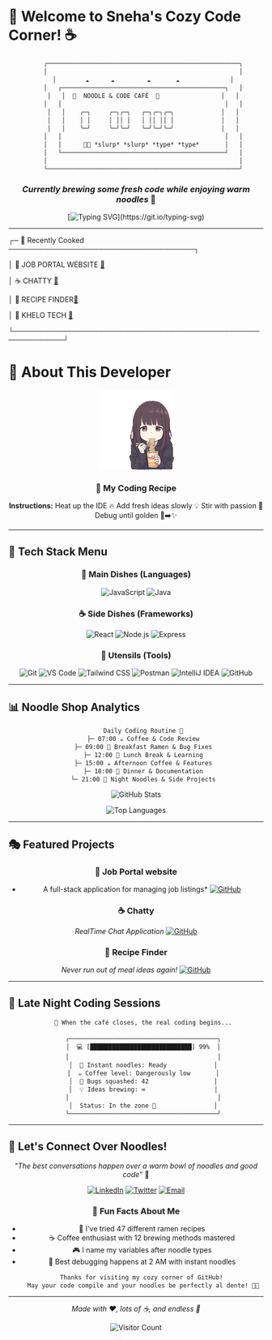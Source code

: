 #  🍜 Welcome to Sneha's Cozy Code Corner! ☕

<div align="center">

```
    ╭─────────────────────────────────────────────────────╮
    │                                                     │
    │        ☁️      ☁️         ☁️       ☁️              │
    │   ┌─────────────────────────────────────────────┐   │
    │   │  🏮  NOODLE & CODE CAFÉ  🏮                 │   │
    │   │                                             │   │
    │   │    ╭─╮     ╭─╮╭─╮   ╭─╮╭─╮╭─╮             │   │
    │   │    │ │     │ ││ │   │ ││ ││ │             │   │
    │   │    ╰─╯     ╰─╯╰─╯   ╰─╯╰─╯╰─╯             │   │
    │   │                                             │   │
    │   │      👩‍💻 *slurp* *slurp* *type* *type*       │   │
    │   └─────────────────────────────────────────────┘   │
    │                                                     │
    ╰─────────────────────────────────────────────────────╯
```

### *Currently brewing some fresh code while enjoying warm noodles* 🍝

[![Typing SVG](https://readme-typing-svg.herokuapp.com?font=Fira+Code&size=18&duration=2000&pause=1000&color=D4A574&center=true&vCenter=true&width=600&lines=Welcome+to+my+noodle-fueled+coding+journey!;Slurping+noodles+%26+debugging+code+%F0%9F%8D%9C;Coffee+%2B+Ramen+%3D+Perfect+Coding+Session;Creating+delicious+code+one+line+at+a+time!)](https://git.io/typing-svg)

</div>

---


┌─ 🥢 Recently Cooked ─────────────────────────────────────┐
                                                         
│  🍲 JOB PORTAL WEBSITE [🔗](https://job-portal-virid-nu.vercel.app)
                                                  
│  ☕ CHATTY [🔗](https://realtime-chatapp-wt2w.onrender.com/)
                                                            
│  🏮 RECIPE FINDER[🔗](https://recipefinder-lemon-nu.vercel.app/)
                                                              
│  🌙 KHELO TECH [🔗](https://khelo-tech-iota.vercel.app/)  
                                                        
└────────────────────────────────────────────────────────────┘

#   🍜 About This Developer

<div align="center">
  <img src="noodlegif.gif" alt="Demo" width="150">

### 🍝 My Coding Recipe

**Instructions:**
 Heat up the IDE 🔥
 Add fresh ideas slowly 💡
 Stir with passion 🥢
 Debug until golden 🐛➡️✨ 
  
        
</div>


---

## 🏮 Tech Stack Menu

<div align="center">

### 🍜 Main Dishes (Languages)
![JavaScript](https://img.shields.io/badge/JavaScript-F7DF1E?style=for-the-badge&logo=javascript&logoColor=black) 
![Java](https://img.shields.io/badge/Java-ED8B00?style=for-the-badge&logo=openjdk&logoColor=white)

### ☕ Side Dishes (Frameworks)
![React](https://img.shields.io/badge/React-20232A?style=for-the-badge&logo=react&logoColor=61DAFB) 
![Node.js](https://img.shields.io/badge/Node.js-43853D?style=for-the-badge&logo=node.js&logoColor=white) 
![Express](https://img.shields.io/badge/Express.js-404D59?style=for-the-badge)

### 🥢 Utensils (Tools)
![Git](https://img.shields.io/badge/Git-F05032?style=for-the-badge&logo=git&logoColor=white) 
![VS Code](https://img.shields.io/badge/VS_Code-0078D4?style=for-the-badge&logo=visual%20studio%20code&logoColor=white) 
![Tailwind CSS](https://img.shields.io/badge/Tailwind_CSS-38B2AC?style=for-the-badge&logo=tailwind-css&logoColor=white)
![Postman](https://img.shields.io/badge/Postman-FF6C37?style=for-the-badge&logo=postman&logoColor=white)
![IntelliJ IDEA](https://img.shields.io/badge/IntelliJ_IDEA-000000?style=for-the-badge&logo=intellij-idea&logoColor=white)
![GitHub](https://img.shields.io/badge/GitHub-100000?style=for-the-badge&logo=github&logoColor=white)

</div>

---

## 📊 Noodle Shop Analytics

<div align="center">

```
    Daily Coding Routine 🍜
    ├─ 07:00 ☕ Coffee & Code Review
    ├─ 09:00 🍜 Breakfast Ramen & Bug Fixes
    ├─ 12:00 🥢 Lunch Break & Learning
    ├─ 15:00 ☕ Afternoon Coffee & Features
    ├─ 18:00 🍝 Dinner & Documentation
    └─ 21:00 🌙 Night Noodles & Side Projects
```

![GitHub Stats](https://github-readme-stats.vercel.app/api?username=sneharajora&show_icons=true&theme=tokyonight&bg_color=1a1b27&title_color=d4a574&icon_color=f7b801&text_color=ffffff)

![Top Languages](https://github-readme-stats.vercel.app/api/top-langs/?username=sneharajora&layout=compact&theme=tokyonight&bg_color=1a1b27&title_color=d4a574&text_color=ffffff)

</div>

---

## 🎭 Featured Projects

<div align="center">

### 🍜 Job Portal website
* A full-stack application for managing job listings*
[![GitHub](https://img.shields.io/badge/GitHub-100000?style=for-the-badge&logo=github&logoColor=white)](https://github.com/sneharajora/Job-Portal.git)

### ☕ Chatty 
*RealTime Chat Application*
[![GitHub](https://img.shields.io/badge/GitHub-100000?style=for-the-badge&logo=github&logoColor=white)](https://github.com/sneharajora/RealTime-ChatApp.git)

### 🥢 Recipe Finder
*Never run out of meal ideas again!*
[![GitHub](https://img.shields.io/badge/GitHub-100000?style=for-the-badge&logo=github&logoColor=white)](https://github.com/sneharajora/RecipeFinder.git)

</div>

---

## 🌙 Late Night Coding Sessions

<div align="center">

```
    🌃 When the café closes, the real coding begins...
    
    ╭─────────────────────────────────────────╮
    │  💻 [████████████████████████████] 99%  │
    │                                         │
    │  🍜 Instant noodles: Ready             │
    │  ☕ Coffee level: Dangerously low       │
    │  🐛 Bugs squashed: 42                  │
    │  💡 Ideas brewing: ∞                   │
    │                                         │
    │  Status: In the zone 🎯                │
    ╰─────────────────────────────────────────╯
```

</div>

---

## 🤝 Let's Connect Over Noodles!

<div align="center">

*"The best conversations happen over a warm bowl of noodles and good code"* 🍜

[![LinkedIn](https://img.shields.io/badge/LinkedIn-0077B5?style=for-the-badge&logo=linkedin&logoColor=white)](https://www.linkedin.com/in/sneha-rajora/)
[![Twitter](https://img.shields.io/badge/Twitter-1DA1F2?style=for-the-badge&logo=twitter&logoColor=white)](https://x.com/RajoraSneha)
[![Email](https://img.shields.io/badge/Email-D14836?style=for-the-badge&logo=gmail&logoColor=white)](mailto:sneharajora0110@gmail.com)

### 🏮 Fun Facts About Me
- 🍜 I've tried 47 different ramen recipes
- ☕ Coffee enthusiast with 12 brewing methods mastered
- 🎮 I name my variables after noodle types
- 🌙 Best debugging happens at 2 AM with instant noodles

```
    Thanks for visiting my cozy corner of GitHub! 
    May your code compile and your noodles be perfectly al dente! 🍜✨
```

</div>

---

<div align="center">

*Made with ❤️, lots of ☕, and endless 🍜*

![Visitor Count](https://profile-counter.glitch.me/sneharajora/count.svg)

</div>
